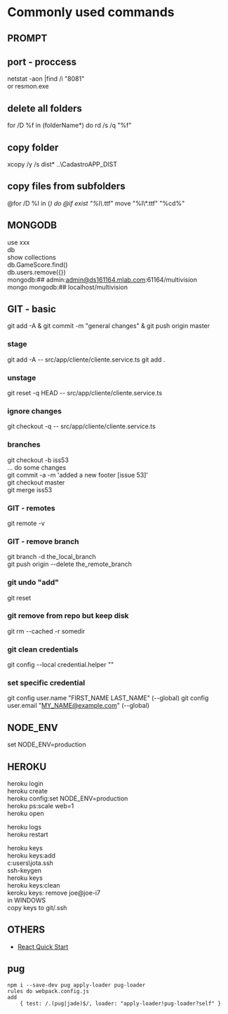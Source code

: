 # Commonly used commands  
  
## PROMPT  
## port - proccess  
netstat -aon |find /i "8081"  
or resmon.exe  
## delete all folders  
for /D %f in (folderName*) do rd /s /q "%f"  
## copy folder  
xcopy /y /s dist\* ..\CadastroAPP_DIST  

## copy files from subfolders  
@for /D %I in (*) do @if exist "%I\\*.ttf" move "%I\\*.ttf" "%cd%"
  
## MONGODB  
use xxx  
db  
show collections  
db.GameScore.find()  
db.users.remove({})  
mongodb:## admin:admin@ds161164.mlab.com:61164/multivision	  
mongo mongodb:## localhost/multivision  
	  
## GIT - basic  
git add -A & git commit -m "general changes" & git push origin master  
### stage   
git add -A -- src/app/cliente/cliente.service.ts
git add .
### unstage  
git reset -q HEAD -- src/app/cliente/cliente.service.ts  
### ignore changes  
git checkout -q -- src/app/cliente/cliente.service.ts  
### branches  
git checkout -b iss53  
... do some changes  
git commit -a -m 'added a new footer [issue 53]'  
git checkout master  
git merge iss53  
### GIT - remotes  
git remote -v  
### GIT - remove branch  
git branch -d the_local_branch  
git push origin --delete the_remote_branch  
### git undo "add"  
git reset  
### git remove from repo but keep disk  
git rm --cached -r somedir  
### git clean credentials
git config --local credential.helper ""
### set specific credential
git config user.name "FIRST_NAME LAST_NAME" (--global)
git config user.email "MY_NAME@example.com" (--global)
   
## NODE_ENV  
set NODE_ENV=production	  
  
## HEROKU  
heroku login  
heroku create  
heroku config:set NODE_ENV=production  
heroku ps:scale web=1  
heroku open  
  
heroku logs  
heroku restart  
  
heroku keys  
	heroku keys:add  
	c:users\jota\.ssh  
		ssh-keygen  
	heroku keys  
	heroku keys:clean  
	keroku keys: remove joe@joe-i7  
	in WINDOWS  
		copy keys to git/.ssh  
  
## OTHERS  
* [React Quick Start](https://reactjs.org/docs/hello-world.html)		  
		  
## pug
	npm i --save-dev pug apply-loader pug-loader
	rules do webpack.config.js
	add
		{ test: /.(pug|jade)$/, loader: "apply-loader!pug-loader?self" }
